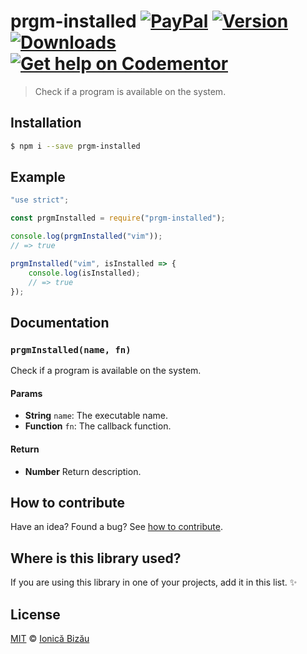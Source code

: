 # prgm-installed [![PayPal](https://img.shields.io/badge/%24-paypal-f39c12.svg)][paypal-donations] [![Version](https://img.shields.io/npm/v/prgm-installed.svg)](https://www.npmjs.com/package/prgm-installed) [![Downloads](https://img.shields.io/npm/dt/prgm-installed.svg)](https://www.npmjs.com/package/prgm-installed) [![Get help on Codementor](https://cdn.codementor.io/badges/get_help_github.svg)](https://www.codementor.io/johnnyb?utm_source=github&utm_medium=button&utm_term=johnnyb&utm_campaign=github)

> Check if a program is available on the system.

## Installation

```sh
$ npm i --save prgm-installed
```

## Example

```js
"use strict";

const prgmInstalled = require("prgm-installed");

console.log(prgmInstalled("vim"));
// => true

prgmInstalled("vim", isInstalled => {
    console.log(isInstalled);
    // => true
});
```

## Documentation

### `prgmInstalled(name, fn)`
Check if a program is available on the system.

#### Params
- **String** `name`: The executable name.
- **Function** `fn`: The callback function.

#### Return
- **Number** Return description.

## How to contribute
Have an idea? Found a bug? See [how to contribute][contributing].

## Where is this library used?
If you are using this library in one of your projects, add it in this list. :sparkles:

## License

[MIT][license] © [Ionică Bizău][website]

[paypal-donations]: https://www.paypal.com/cgi-bin/webscr?cmd=_s-xclick&hosted_button_id=RVXDDLKKLQRJW
[donate-now]: http://i.imgur.com/6cMbHOC.png

[license]: http://showalicense.com/?fullname=Ionic%C4%83%20Biz%C4%83u%20%3Cbizauionica%40gmail.com%3E%20(http%3A%2F%2Fionicabizau.net)&year=2016#license-mit
[website]: http://ionicabizau.net
[contributing]: /CONTRIBUTING.md
[docs]: /DOCUMENTATION.md